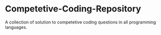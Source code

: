 # Competetive-Coding-Repository
A collection of solution to competetive coding questions in all programming languages.
